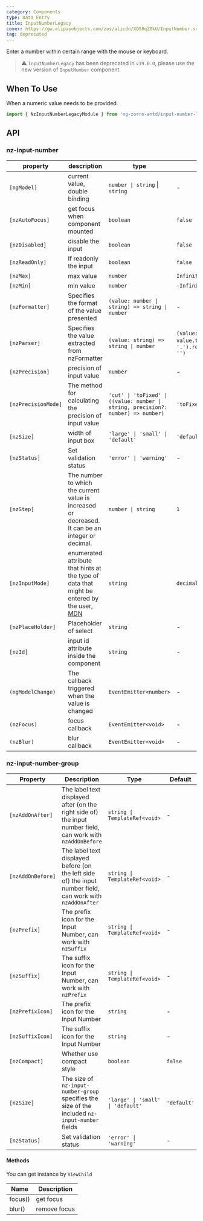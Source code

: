 ```yaml
---
category: Components
type: Data Entry
title: InputNumberLegacy
cover: https://gw.alipayobjects.com/zos/alicdn/XOS8qZ0kU/InputNumber.svg
tag: deprecated
---
```


Enter a number within certain range with the mouse or keyboard.

> ⚠️ `InputNumberLegacy` has been deprecated in `v19.0.0`, please use the new version of `InputNumber` component.

## When To Use

When a numeric value needs to be provided.

```ts
import { NzInputNumberLegacyModule } from 'ng-zorro-antd/input-number-legacy';
```

## API

### nz-input-number

| property            | description                                                                                                                                                                 | type                                                                              | default                                                                         |
| ------------------- | --------------------------------------------------------------------------------------------------------------------------------------------------------------------------- | --------------------------------------------------------------------------------- | ------------------------------------------------------------------------------- |
| `[ngModel]`         | current value, double binding                                                                                                                                               | `number \| string` \| `string`                                                    | -                                                                               |
| `[nzAutoFocus]`     | get focus when component mounted                                                                                                                                            | `boolean`                                                                         | `false`                                                                         |
| `[nzDisabled]`      | disable the input                                                                                                                                                           | `boolean`                                                                         | `false`                                                                         |
| `[nzReadOnly]`      | If readonly the input                                                                                                                                                       | `boolean`                                                                         | `false`                                                                         |
| `[nzMax]`           | max value                                                                                                                                                                   | `number`                                                                          | `Infinity`                                                                      |
| `[nzMin]`           | min value                                                                                                                                                                   | `number`                                                                          | `-Infinity`                                                                     |
| `[nzFormatter]`     | Specifies the format of the value presented                                                                                                                                 | `(value: number \| string) => string \| number`                                   | -                                                                               |
| `[nzParser]`        | Specifies the value extracted from nzFormatter                                                                                                                              | `(value: string) => string \| number`                                             | `(value: string) => value.trim().replace(/。/g, '.').replace(/[^\w\.-]+/g, '')` |
| `[nzPrecision]`     | precision of input value                                                                                                                                                    | `number`                                                                          | -                                                                               |
| `[nzPrecisionMode]` | The method for calculating the precision of input value                                                                                                                     | `'cut' \| 'toFixed' \| ((value: number \| string, precision?: number) => number)` | `'toFixed'`                                                                     |
| `[nzSize]`          | width of input box                                                                                                                                                          | `'large' \| 'small' \| 'default'`                                                 | `'default'`                                                                     |
| `[nzStatus]`        | Set validation status                                                                                                                                                       | `'error' \| 'warning'`                                                            | -                                                                               |
| `[nzStep]`          | The number to which the current value is increased or decreased. It can be an integer or decimal.                                                                           | `number \| string`                                                                | `1`                                                                             |
| `[nzInputMode]`     | enumerated attribute that hints at the type of data that might be entered by the user, [MDN](https://developer.mozilla.org/en-US/docs/Web/HTML/Global_attributes/inputmode) | `string`                                                                          | `decimal`                                                                       |
| `[nzPlaceHolder]`   | Placeholder of select                                                                                                                                                       | `string`                                                                          | -                                                                               |
| `[nzId]`            | input id attribute inside the component                                                                                                                                     | `string`                                                                          | -                                                                               |
| `(ngModelChange)`   | The callback triggered when the value is changed                                                                                                                            | `EventEmitter<number>`                                                            | -                                                                               |
| `(nzFocus)`         | focus callback                                                                                                                                                              | `EventEmitter<void>`                                                              | -                                                                               |
| `(nzBlur)`          | blur callback                                                                                                                                                               | `EventEmitter<void>`                                                              | -                                                                               |

### nz-input-number-group

| Property          | Description                                                                                                 | Type                              | Default     |
| ----------------- | ----------------------------------------------------------------------------------------------------------- | --------------------------------- | ----------- |
| `[nzAddOnAfter]`  | The label text displayed after (on the right side of) the input number field, can work with `nzAddOnBefore` | `string \| TemplateRef<void>`     | -           |
| `[nzAddOnBefore]` | The label text displayed before (on the left side of) the input number field, can work with `nzAddOnAfter`  | `string \| TemplateRef<void>`     | -           |
| `[nzPrefix]`      | The prefix icon for the Input Number, can work with `nzSuffix`                                              | `string \| TemplateRef<void>`     | -           |
| `[nzSuffix]`      | The suffix icon for the Input Number, can work with `nzPrefix`                                              | `string \| TemplateRef<void>`     | -           |
| `[nzPrefixIcon]`  | The prefix icon for the Input Number                                                                        | `string`                          | -           |
| `[nzSuffixIcon]`  | The suffix icon for the Input Number                                                                        | `string`                          | -           |
| `[nzCompact]`     | Whether use compact style                                                                                   | `boolean`                         | `false`     |
| `[nzSize]`        | The size of `nz-input-number-group` specifies the size of the included `nz-input-number` fields             | `'large' \| 'small' \| 'default'` | `'default'` |
| `[nzStatus]`      | Set validation status                                                                                       | `'error' \| 'warning'`            | -           |

#### Methods

You can get instance by `ViewChild`

| Name    | Description  |
| ------- | ------------ |
| focus() | get focus    |
| blur()  | remove focus |

